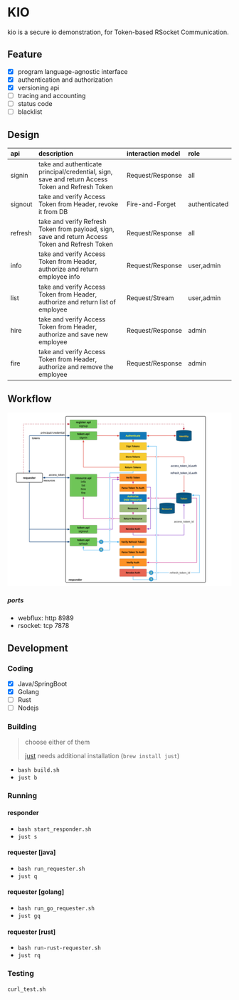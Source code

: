 # KIO
kio is a secure io demonstration, for Token-based RSocket Communication.

## Feature

- [x] program language-agnostic interface
- [x] authentication and authorization
- [x] versioning api
- [ ] tracing and accounting
- [ ] status code
- [ ] blacklist

## Design

| api     | description    | interaction model | role          |
| :------ | :------------- | :---------------- | :------------ |
| signin  | take and authenticate principal/credential, sign, save and return Access Token and Refresh Token | Request/Response  | all|
| signout | take and verify Access Token from Header, revoke it from DB  | Fire-and-Forget   | authenticated |
| refresh | take and verify Refresh Token from payload, sign, save and return Access Token and Refresh Token | Request/Response  | all|
| info    | take and verify Access Token from Header, authorize and return employee  info | Request/Response  | user,admin    |
| list    | take and verify Access Token from Header, authorize and return list of employee | Request/Stream    | user,admin    |
| hire    | take and verify Access Token from Header, authorize and save new employee | Request/Response  | admin         |
| fire    | take and verify Access Token from Header, authorize and remove the employee | Request/Response  | admin         |

## Workflow

<img src="img/workflow.png" alt="kio_workflow" style="zoom:70%;" />

##### ports

- webflux: http 8989
- rsocket: tcp  7878

## Development
### Coding
- [x] Java/SpringBoot
- [x] Golang
- [ ] Rust
- [ ] Nodejs

### Building
> choose either of them
>
>  [just](https://github.com/casey/just) needs additional installation (`brew install just`)

- `bash build.sh`
- `just b`

### Running

#### responder
- `bash start_responder.sh`
- `just s`

#### requester [java]
- `bash run_requester.sh`
- `just q`

#### requester [golang]
- `bash run_go_requester.sh`
- `just gq`

#### requester [rust]
- `bash run-rust-requester.sh`
- `just rq`

### Testing
```bash
curl_test.sh
```
